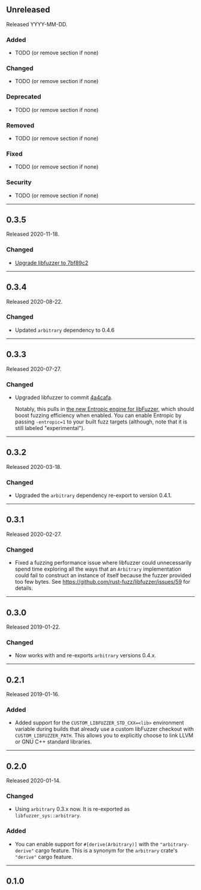 ## Unreleased

Released YYYY-MM-DD.

### Added

* TODO (or remove section if none)

### Changed

* TODO (or remove section if none)

### Deprecated

* TODO (or remove section if none)

### Removed

* TODO (or remove section if none)

### Fixed

* TODO (or remove section if none)

### Security

* TODO (or remove section if none)

--------------------------------------------------------------------------------

## 0.3.5

Released 2020-11-18.

### Changed

* [Upgrade libfuzzer to 7bf89c2](https://github.com/rust-fuzz/libfuzzer/pull/68)

--------------------------------------------------------------------------------

## 0.3.4

Released 2020-08-22.

### Changed

* Updated `arbitrary` dependency to 0.4.6

--------------------------------------------------------------------------------

## 0.3.3

Released 2020-07-27.

### Changed

* Upgraded libfuzzer to commit
  [4a4cafa](https://github.com/llvm/llvm-project/commit/4a4cafabc9067fced5890a245b03ef5897ad988b).

  Notably, this pulls in [the new Entropic engine for
  libFuzzer](https://mboehme.github.io/paper/FSE20.Entropy.pdf), which should
  boost fuzzing efficiency when enabled. You can enable Entropic by passing
  `-entropic=1` to your built fuzz targets (although, note that it is still
  labeled "experimental").

--------------------------------------------------------------------------------

## 0.3.2

Released 2020-03-18.

### Changed

* Upgraded the `arbitrary` dependency re-export to version 0.4.1.

--------------------------------------------------------------------------------

## 0.3.1

Released 2020-02-27.

### Changed

* Fixed a fuzzing performance issue where libfuzzer could unnecessarily spend
  time exploring all the ways that an `Arbitrary` implementation could fail to
  construct an instance of itself because the fuzzer provided too few bytes. See
  https://github.com/rust-fuzz/libfuzzer/issues/59 for details.

--------------------------------------------------------------------------------

## 0.3.0

Released 2019-01-22.

### Changed

* Now works with and re-exports `arbitrary` versions 0.4.x.

--------------------------------------------------------------------------------

## 0.2.1

Released 2019-01-16.

### Added

* Added support for the `CUSTOM_LIBFUZZER_STD_CXX=<lib>` environment variable
  during builds that already use a custom libFuzzer checkout with
  `CUSTOM_LIBFUZZER_PATH`. This allows you to explicitly choose to link LLVM or
  GNU C++ standard libraries.

--------------------------------------------------------------------------------

## 0.2.0

Released 2020-01-14.

### Changed

* Using `arbitrary` 0.3.x now. It is re-exported as `libfuzzer_sys::arbitrary`.

### Added

* You can enable support for `#[derive(Arbitrary)]` with the
  `"arbitrary-derive"` cargo feature. This is a synonym for the `arbitrary`
  crate's `"derive"` cargo feature.

--------------------------------------------------------------------------------

## 0.1.0
